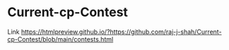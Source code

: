 # Current-cp-Contest
Link
https://htmlpreview.github.io/?https://github.com/raj-j-shah/Current-cp-Contest/blob/main/contests.html
